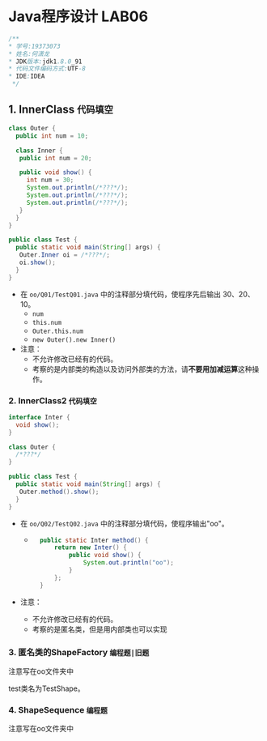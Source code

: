 # Java程序设计 LAB06

```java
/**
* 学号:19373073
* 姓名:何潇龙
* JDK版本:jdk1.8.0_91
* 代码文件编码方式:UTF-8
* IDE:IDEA
 */
```

## 1. InnerClass `代码填空`

```java
class Outer {
  public int num = 10;

  class Inner {
   public int num = 20;

   public void show() {
     int num = 30;
     System.out.println(/*???*/);
     System.out.println(/*???*/);
     System.out.println(/*???*/);
   }
  }
}

public class Test {
  public static void main(String[] args) {
   Outer.Inner oi = /*???*/;
   oi.show();
  }
}
```

- 在 `oo/Q01/TestQ01.java` 中的注释部分填代码，使程序先后输出 30、20、10。
    - `num`
    - `this.num`
    - `Outer.this.num`
    - `new Outer().new Inner()`
- 注意：
    - 不允许修改已经有的代码。
    - 考察的是内部类的构造以及访问外部类的方法，请**不要用加减运算**这种操作。

### 2. InnerClass2 `代码填空`

```java
interface Inter {
  void show();
}

class Outer {
  /*???*/
}

public class Test {
  public static void main(String[] args) {
   Outer.method().show();
  }
}
```

- 在 `oo/Q02/TestQ02.java` 中的注释部分填代码，使程序输出"oo"。

    - ```java
        public static Inter method() {
            return new Inter() {
                public void show() {
                    System.out.println("oo");
                }
            };
        }
        ```

- 注意：
    - 不允许修改已经有的代码。
    - 考察的是匿名类，但是用内部类也可以实现

### 3. 匿名类的ShapeFactory `编程题|旧题`

注意写在oo文件夹中

test类名为TestShape。

### 4. ShapeSequence `编程题`

注意写在oo文件夹中